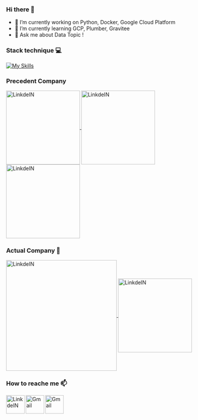 ### Hi there 👋


- 🔭 I’m currently working on Python, Docker, Google Cloud Platform
- 🌱 I’m currently learning GCP, Plumber, Gravitee 
- 💬 Ask me about Data Topic ! 


### Stack technique :computer:

[![My Skills](https://skills.thijs.gg/icons?i=py,r,md,git,gcp,bash,regex)](https://skills.thijs.gg)

### Precedent Company


<a target="_blank" href="https://www.comrod.com/">
  <img align="center" alt="LinkdeIN" width="200px" src="https://www.comrod.com/wp-content/uploads/new-logo-web.png" />
</a>
<a target="_blank" href="https://www.damart.fr/">
  <img align="center" alt="LinkdeIN" width="200px" src="https://www.damart.fr/media/logo/default/logo-damart.png" />
</a>
<a target="_blank" href="https://www.laposte.fr/">
  <img align="center" alt="LinkdeIN" width="200px" src="https://cdn.worldvectorlogo.com/logos/la-poste-logo.svg" />
</a>

### Actual Company :office:

<a target="_blank" href="https://www.linkedin.com/in/fran%C3%A7ois-lenne-5975b9174/">
  <img align="center" alt="LinkdeIN" width="300px" src="https://cdn.worldvectorlogo.com/logos/capgemini-logo-2017.svg" />
</a>
<a target="_blank" href="https://www.linkedin.com/in/fran%C3%A7ois-lenne-5975b9174/">
  <img align="center" alt="LinkdeIN" width="200px" src="https://cdn.worldvectorlogo.com/logos/auchan-51597.svg" />
</a>



### How to reache me :mailbox:

<a target="_blank" href="https://www.linkedin.com/in/fran%C3%A7ois-lenne-5975b9174/">
  <img align="left" alt="LinkdeIN" width="50px" src="https://cdn.jsdelivr.net/gh/devicons/devicon/icons/linkedin/linkedin-original.svg" />
</a>
<a target="_blank" href="mailto:francois.lenne59@gmail.com">
  <img align="left" alt="Gmail" width="50px" src="https://cdn.jsdelivr.net/npm/simple-icons@v3/icons/gmail.svg" />
</a>
<a target="_blank" href="mailto:francois.lenne59@gmail.com">
  <img align="left" alt="Gmail" width="50px" src="https://cdn.jsdelivr.net/npm/simple-icons@v3/icons/discord.svg" />
</a>
